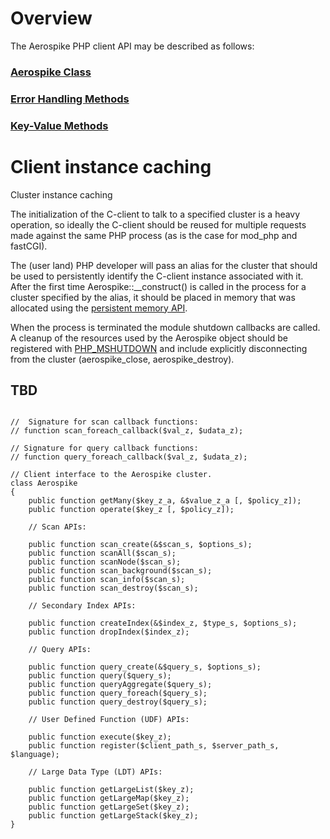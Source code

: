
# Overview

The Aerospike PHP client API may be described as follows:

### [Aerospike Class](aerospike.md)
### [Error Handling Methods](apiref_error.md)
### [Key-Value Methods](apiref_kv.md)

# Client instance caching

Cluster instance caching

The initialization of the C-client to talk to a specified cluster is a heavy operation, so ideally the C-client should be reused for multiple requests made against the same PHP process (as is the case for mod_php and fastCGI).

The (user land) PHP developer will pass an alias for the cluster that should be used to persistently identify the C-client instance associated with it.  After the first time Aerospike::__construct() is called in the process for a cluster specified by the alias, it should be placed in memory that was allocated using the [persistent memory API](www.php.net/manual/en/internals2.memory.persistence.php).

When the process is terminated the module shutdown callbacks are called. A cleanup of the resources used by the Aerospike object should be registered with [PHP_MSHUTDOWN](http://www.php.net/manual/en/internals2.structure.modstruct.php) and include explicitly disconnecting from the cluster (aerospike_close, aerospike_destroy).

## TBD
```

//  Signature for scan callback functions:
// function scan_foreach_callback($val_z, $udata_z);

// Signature for query callback functions:
// function query_foreach_callback($val_z, $udata_z);

// Client interface to the Aerospike cluster.
class Aerospike
{
    public function getMany($key_z_a, &$value_z_a [, $policy_z]);
    public function operate($key_z [, $policy_z]);

    // Scan APIs:

    public function scan_create(&$scan_s, $options_s);
    public function scanAll($scan_s);
    public function scanNode($scan_s);
    public function scan_background($scan_s);
    public function scan_info($scan_s);
    public function scan_destroy($scan_s);

    // Secondary Index APIs:

    public function createIndex(&$index_z, $type_s, $options_s);
    public function dropIndex($index_z);

    // Query APIs:

    public function query_create(&$query_s, $options_s);
    public function query($query_s);
    public function queryAggregate($query_s);
    public function query_foreach($query_s);
    public function query_destroy($query_s);

    // User Defined Function (UDF) APIs:

    public function execute($key_z);
    public function register($client_path_s, $server_path_s, $language);

    // Large Data Type (LDT) APIs:

    public function getLargeList($key_z);
    public function getLargeMap($key_z);
    public function getLargeSet($key_z);
    public function getLargeStack($key_z);
}
```

